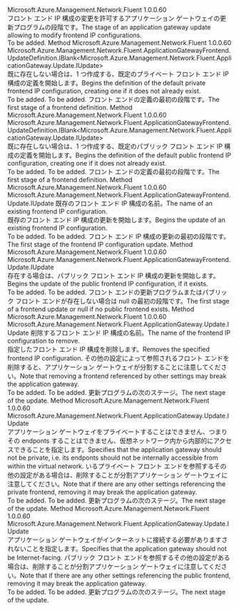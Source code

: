 <Type Name="IWithFrontend" FullName="Microsoft.Azure.Management.Network.Fluent.ApplicationGateway.Update.IWithFrontend">
  <TypeSignature Language="C#" Value="public interface IWithFrontend" />
  <TypeSignature Language="ILAsm" Value=".class public interface auto ansi abstract IWithFrontend" />
  <TypeSignature Language="DocId" Value="T:Microsoft.Azure.Management.Network.Fluent.ApplicationGateway.Update.IWithFrontend" />
  <TypeSignature Language="VB.NET" Value="Public Interface IWithFrontend" />
  <TypeSignature Language="F#" Value="type IWithFrontend = interface" />
  <AssemblyInfo>
    <AssemblyName>Microsoft.Azure.Management.Network.Fluent</AssemblyName>
    <AssemblyVersion>1.0.0.60</AssemblyVersion>
  </AssemblyInfo>
  <Interfaces />
  <Docs>
    <summary>
            <span data-ttu-id="44435-101">フロント エンド IP 構成の変更を許可するアプリケーション ゲートウェイの更新プログラムの段階です。</span><span class="sxs-lookup"><span data-stu-id="44435-101">The stage of an application gateway update allowing to modify frontend IP configurations.</span></span>
            </summary>
    <remarks>To be added.</remarks>
  </Docs>
  <Members>
    <Member MemberName="DefinePrivateFrontend">
      <MemberSignature Language="C#" Value="public Microsoft.Azure.Management.Network.Fluent.ApplicationGatewayFrontend.UpdateDefinition.IBlank&lt;Microsoft.Azure.Management.Network.Fluent.ApplicationGateway.Update.IUpdate&gt; DefinePrivateFrontend ();" />
      <MemberSignature Language="ILAsm" Value=".method public hidebysig newslot virtual instance class Microsoft.Azure.Management.Network.Fluent.ApplicationGatewayFrontend.UpdateDefinition.IBlank`1&lt;class Microsoft.Azure.Management.Network.Fluent.ApplicationGateway.Update.IUpdate&gt; DefinePrivateFrontend() cil managed" />
      <MemberSignature Language="DocId" Value="M:Microsoft.Azure.Management.Network.Fluent.ApplicationGateway.Update.IWithFrontend.DefinePrivateFrontend" />
      <MemberSignature Language="VB.NET" Value="Public Function DefinePrivateFrontend () As IBlank(Of IUpdate)" />
      <MemberSignature Language="F#" Value="abstract member DefinePrivateFrontend : unit -&gt; Microsoft.Azure.Management.Network.Fluent.ApplicationGatewayFrontend.UpdateDefinition.IBlank&lt;Microsoft.Azure.Management.Network.Fluent.ApplicationGateway.Update.IUpdate&gt;" Usage="iWithFrontend.DefinePrivateFrontend " />
      <MemberType>Method</MemberType>
      <AssemblyInfo>
        <AssemblyName>Microsoft.Azure.Management.Network.Fluent</AssemblyName>
        <AssemblyVersion>1.0.0.60</AssemblyVersion>
      </AssemblyInfo>
      <ReturnValue>
        <ReturnType>Microsoft.Azure.Management.Network.Fluent.ApplicationGatewayFrontend.UpdateDefinition.IBlank&lt;Microsoft.Azure.Management.Network.Fluent.ApplicationGateway.Update.IUpdate&gt;</ReturnType>
      </ReturnValue>
      <Parameters />
      <Docs>
        <summary>
            <span data-ttu-id="44435-102">既に存在しない場合は、1 つ作成する、既定のプライベート フロント エンド IP 構成の定義を開始します。</span><span class="sxs-lookup"><span data-stu-id="44435-102">Begins the definition of the default private frontend IP configuration, creating one if it does not already exist.</span></span>
            </summary>
        <returns>To be added.</returns>
        <remarks>To be added.</remarks>
        <return><span data-ttu-id="44435-103">フロント エンドの定義の最初の段階です。</span><span class="sxs-lookup"><span data-stu-id="44435-103">The first stage of a frontend definition.</span></span></return>
      </Docs>
    </Member>
    <Member MemberName="DefinePublicFrontend">
      <MemberSignature Language="C#" Value="public Microsoft.Azure.Management.Network.Fluent.ApplicationGatewayFrontend.UpdateDefinition.IBlank&lt;Microsoft.Azure.Management.Network.Fluent.ApplicationGateway.Update.IUpdate&gt; DefinePublicFrontend ();" />
      <MemberSignature Language="ILAsm" Value=".method public hidebysig newslot virtual instance class Microsoft.Azure.Management.Network.Fluent.ApplicationGatewayFrontend.UpdateDefinition.IBlank`1&lt;class Microsoft.Azure.Management.Network.Fluent.ApplicationGateway.Update.IUpdate&gt; DefinePublicFrontend() cil managed" />
      <MemberSignature Language="DocId" Value="M:Microsoft.Azure.Management.Network.Fluent.ApplicationGateway.Update.IWithFrontend.DefinePublicFrontend" />
      <MemberSignature Language="VB.NET" Value="Public Function DefinePublicFrontend () As IBlank(Of IUpdate)" />
      <MemberSignature Language="F#" Value="abstract member DefinePublicFrontend : unit -&gt; Microsoft.Azure.Management.Network.Fluent.ApplicationGatewayFrontend.UpdateDefinition.IBlank&lt;Microsoft.Azure.Management.Network.Fluent.ApplicationGateway.Update.IUpdate&gt;" Usage="iWithFrontend.DefinePublicFrontend " />
      <MemberType>Method</MemberType>
      <AssemblyInfo>
        <AssemblyName>Microsoft.Azure.Management.Network.Fluent</AssemblyName>
        <AssemblyVersion>1.0.0.60</AssemblyVersion>
      </AssemblyInfo>
      <ReturnValue>
        <ReturnType>Microsoft.Azure.Management.Network.Fluent.ApplicationGatewayFrontend.UpdateDefinition.IBlank&lt;Microsoft.Azure.Management.Network.Fluent.ApplicationGateway.Update.IUpdate&gt;</ReturnType>
      </ReturnValue>
      <Parameters />
      <Docs>
        <summary>
            <span data-ttu-id="44435-104">既に存在しない場合は、1 つ作成する、既定のパブリック フロント エンド IP 構成の定義を開始します。</span><span class="sxs-lookup"><span data-stu-id="44435-104">Begins the definition of the default public frontend IP configuration, creating one if it does not already exist.</span></span>
            </summary>
        <returns>To be added.</returns>
        <remarks>To be added.</remarks>
        <return><span data-ttu-id="44435-105">フロント エンドの定義の最初の段階です。</span><span class="sxs-lookup"><span data-stu-id="44435-105">The first stage of a frontend definition.</span></span></return>
      </Docs>
    </Member>
    <Member MemberName="UpdateFrontend">
      <MemberSignature Language="C#" Value="public Microsoft.Azure.Management.Network.Fluent.ApplicationGatewayFrontend.Update.IUpdate UpdateFrontend (string frontendName);" />
      <MemberSignature Language="ILAsm" Value=".method public hidebysig newslot virtual instance class Microsoft.Azure.Management.Network.Fluent.ApplicationGatewayFrontend.Update.IUpdate UpdateFrontend(string frontendName) cil managed" />
      <MemberSignature Language="DocId" Value="M:Microsoft.Azure.Management.Network.Fluent.ApplicationGateway.Update.IWithFrontend.UpdateFrontend(System.String)" />
      <MemberSignature Language="VB.NET" Value="Public Function UpdateFrontend (frontendName As String) As IUpdate" />
      <MemberSignature Language="F#" Value="abstract member UpdateFrontend : string -&gt; Microsoft.Azure.Management.Network.Fluent.ApplicationGatewayFrontend.Update.IUpdate" Usage="iWithFrontend.UpdateFrontend frontendName" />
      <MemberType>Method</MemberType>
      <AssemblyInfo>
        <AssemblyName>Microsoft.Azure.Management.Network.Fluent</AssemblyName>
        <AssemblyVersion>1.0.0.60</AssemblyVersion>
      </AssemblyInfo>
      <ReturnValue>
        <ReturnType>Microsoft.Azure.Management.Network.Fluent.ApplicationGatewayFrontend.Update.IUpdate</ReturnType>
      </ReturnValue>
      <Parameters>
        <Parameter Name="frontendName" Type="System.String" />
      </Parameters>
      <Docs>
        <param name="frontendName"><span data-ttu-id="44435-106">既存のフロント エンド IP 構成の名前。</span><span class="sxs-lookup"><span data-stu-id="44435-106">The name of an existing frontend IP configuration.</span></span></param>
        <summary>
            <span data-ttu-id="44435-107">既存のフロント エンド IP 構成の更新を開始します。</span><span class="sxs-lookup"><span data-stu-id="44435-107">Begins the update of an existing frontend IP configuration.</span></span>
            </summary>
        <returns>To be added.</returns>
        <remarks>To be added.</remarks>
        <return><span data-ttu-id="44435-108">フロント エンド IP 構成の更新の最初の段階です。</span><span class="sxs-lookup"><span data-stu-id="44435-108">The first stage of the frontend IP configuration update.</span></span></return>
      </Docs>
    </Member>
    <Member MemberName="UpdatePublicFrontend">
      <MemberSignature Language="C#" Value="public Microsoft.Azure.Management.Network.Fluent.ApplicationGatewayFrontend.Update.IUpdate UpdatePublicFrontend ();" />
      <MemberSignature Language="ILAsm" Value=".method public hidebysig newslot virtual instance class Microsoft.Azure.Management.Network.Fluent.ApplicationGatewayFrontend.Update.IUpdate UpdatePublicFrontend() cil managed" />
      <MemberSignature Language="DocId" Value="M:Microsoft.Azure.Management.Network.Fluent.ApplicationGateway.Update.IWithFrontend.UpdatePublicFrontend" />
      <MemberSignature Language="VB.NET" Value="Public Function UpdatePublicFrontend () As IUpdate" />
      <MemberSignature Language="F#" Value="abstract member UpdatePublicFrontend : unit -&gt; Microsoft.Azure.Management.Network.Fluent.ApplicationGatewayFrontend.Update.IUpdate" Usage="iWithFrontend.UpdatePublicFrontend " />
      <MemberType>Method</MemberType>
      <AssemblyInfo>
        <AssemblyName>Microsoft.Azure.Management.Network.Fluent</AssemblyName>
        <AssemblyVersion>1.0.0.60</AssemblyVersion>
      </AssemblyInfo>
      <ReturnValue>
        <ReturnType>Microsoft.Azure.Management.Network.Fluent.ApplicationGatewayFrontend.Update.IUpdate</ReturnType>
      </ReturnValue>
      <Parameters />
      <Docs>
        <summary>
            <span data-ttu-id="44435-109">存在する場合は、パブリック フロント エンド IP 構成の更新を開始します。</span><span class="sxs-lookup"><span data-stu-id="44435-109">Begins the update of the public frontend IP configuration, if it exists.</span></span>
            </summary>
        <returns>To be added.</returns>
        <remarks>To be added.</remarks>
        <return><span data-ttu-id="44435-110">フロント エンドの更新プログラムまたはパブリック フロント エンドが存在しない場合は null の最初の段階です。</span><span class="sxs-lookup"><span data-stu-id="44435-110">The first stage of a frontend update or null if no public frontend exists.</span></span></return>
      </Docs>
    </Member>
    <Member MemberName="WithoutFrontend">
      <MemberSignature Language="C#" Value="public Microsoft.Azure.Management.Network.Fluent.ApplicationGateway.Update.IUpdate WithoutFrontend (string frontendName);" />
      <MemberSignature Language="ILAsm" Value=".method public hidebysig newslot virtual instance class Microsoft.Azure.Management.Network.Fluent.ApplicationGateway.Update.IUpdate WithoutFrontend(string frontendName) cil managed" />
      <MemberSignature Language="DocId" Value="M:Microsoft.Azure.Management.Network.Fluent.ApplicationGateway.Update.IWithFrontend.WithoutFrontend(System.String)" />
      <MemberSignature Language="VB.NET" Value="Public Function WithoutFrontend (frontendName As String) As IUpdate" />
      <MemberSignature Language="F#" Value="abstract member WithoutFrontend : string -&gt; Microsoft.Azure.Management.Network.Fluent.ApplicationGateway.Update.IUpdate" Usage="iWithFrontend.WithoutFrontend frontendName" />
      <MemberType>Method</MemberType>
      <AssemblyInfo>
        <AssemblyName>Microsoft.Azure.Management.Network.Fluent</AssemblyName>
        <AssemblyVersion>1.0.0.60</AssemblyVersion>
      </AssemblyInfo>
      <ReturnValue>
        <ReturnType>Microsoft.Azure.Management.Network.Fluent.ApplicationGateway.Update.IUpdate</ReturnType>
      </ReturnValue>
      <Parameters>
        <Parameter Name="frontendName" Type="System.String" />
      </Parameters>
      <Docs>
        <param name="frontendName"><span data-ttu-id="44435-111">削除するフロント エンド IP 構成の名前。</span><span class="sxs-lookup"><span data-stu-id="44435-111">The name of the frontend IP configuration to remove.</span></span></param>
        <summary>
            <span data-ttu-id="44435-112">指定したフロント エンド IP 構成を削除します。</span><span class="sxs-lookup"><span data-stu-id="44435-112">Removes the specified frontend IP configuration.</span></span>
            <span data-ttu-id="44435-113">その他の設定によって参照されるフロント エンドを削除すると、アプリケーション ゲートウェイが分割することに注意してください。</span><span class="sxs-lookup"><span data-stu-id="44435-113">Note that removing a frontend referenced by other settings may break the application gateway.</span></span>
            </summary>
        <returns>To be added.</returns>
        <remarks>To be added.</remarks>
        <return><span data-ttu-id="44435-114">更新プログラムの次のステージ。</span><span class="sxs-lookup"><span data-stu-id="44435-114">The next stage of the update.</span></span></return>
      </Docs>
    </Member>
    <Member MemberName="WithoutPrivateFrontend">
      <MemberSignature Language="C#" Value="public Microsoft.Azure.Management.Network.Fluent.ApplicationGateway.Update.IUpdate WithoutPrivateFrontend ();" />
      <MemberSignature Language="ILAsm" Value=".method public hidebysig newslot virtual instance class Microsoft.Azure.Management.Network.Fluent.ApplicationGateway.Update.IUpdate WithoutPrivateFrontend() cil managed" />
      <MemberSignature Language="DocId" Value="M:Microsoft.Azure.Management.Network.Fluent.ApplicationGateway.Update.IWithFrontend.WithoutPrivateFrontend" />
      <MemberSignature Language="VB.NET" Value="Public Function WithoutPrivateFrontend () As IUpdate" />
      <MemberSignature Language="F#" Value="abstract member WithoutPrivateFrontend : unit -&gt; Microsoft.Azure.Management.Network.Fluent.ApplicationGateway.Update.IUpdate" Usage="iWithFrontend.WithoutPrivateFrontend " />
      <MemberType>Method</MemberType>
      <AssemblyInfo>
        <AssemblyName>Microsoft.Azure.Management.Network.Fluent</AssemblyName>
        <AssemblyVersion>1.0.0.60</AssemblyVersion>
      </AssemblyInfo>
      <ReturnValue>
        <ReturnType>Microsoft.Azure.Management.Network.Fluent.ApplicationGateway.Update.IUpdate</ReturnType>
      </ReturnValue>
      <Parameters />
      <Docs>
        <summary>
            <span data-ttu-id="44435-115">アプリケーション ゲートウェイをプライベートすることはできません、つまりその endponts することはできません、仮想ネットワーク内から内部的にアクセスできることを指定します。</span><span class="sxs-lookup"><span data-stu-id="44435-115">Specifies that the application gateway should not be private, i.e. its endponts should not be internally accessible from within the virtual network.</span></span>
            <span data-ttu-id="44435-116">いるプライベート フロント エンドを参照するその他の設定がある場合は、削除することが分割アプリケーション ゲートウェイに注意してください。</span><span class="sxs-lookup"><span data-stu-id="44435-116">Note that if there are any other settings referencing the private frontend, removing it may break the application gateway.</span></span>
            </summary>
        <returns>To be added.</returns>
        <remarks>To be added.</remarks>
        <return><span data-ttu-id="44435-117">更新プログラムの次のステージ。</span><span class="sxs-lookup"><span data-stu-id="44435-117">The next stage of the update.</span></span></return>
      </Docs>
    </Member>
    <Member MemberName="WithoutPublicFrontend">
      <MemberSignature Language="C#" Value="public Microsoft.Azure.Management.Network.Fluent.ApplicationGateway.Update.IUpdate WithoutPublicFrontend ();" />
      <MemberSignature Language="ILAsm" Value=".method public hidebysig newslot virtual instance class Microsoft.Azure.Management.Network.Fluent.ApplicationGateway.Update.IUpdate WithoutPublicFrontend() cil managed" />
      <MemberSignature Language="DocId" Value="M:Microsoft.Azure.Management.Network.Fluent.ApplicationGateway.Update.IWithFrontend.WithoutPublicFrontend" />
      <MemberSignature Language="VB.NET" Value="Public Function WithoutPublicFrontend () As IUpdate" />
      <MemberSignature Language="F#" Value="abstract member WithoutPublicFrontend : unit -&gt; Microsoft.Azure.Management.Network.Fluent.ApplicationGateway.Update.IUpdate" Usage="iWithFrontend.WithoutPublicFrontend " />
      <MemberType>Method</MemberType>
      <AssemblyInfo>
        <AssemblyName>Microsoft.Azure.Management.Network.Fluent</AssemblyName>
        <AssemblyVersion>1.0.0.60</AssemblyVersion>
      </AssemblyInfo>
      <ReturnValue>
        <ReturnType>Microsoft.Azure.Management.Network.Fluent.ApplicationGateway.Update.IUpdate</ReturnType>
      </ReturnValue>
      <Parameters />
      <Docs>
        <summary>
            <span data-ttu-id="44435-118">アプリケーション ゲートウェイがインターネットに接続する必要がありますされないことを指定します。</span><span class="sxs-lookup"><span data-stu-id="44435-118">Specifies that the application gateway should not be Internet-facing.</span></span>
            <span data-ttu-id="44435-119">パブリック フロント エンドを参照するその他の設定がある場合は、削除することが分割アプリケーション ゲートウェイに注意してください。</span><span class="sxs-lookup"><span data-stu-id="44435-119">Note that if there are any other settings referencing the public frontend, removing it may break the application gateway.</span></span>
            </summary>
        <returns>To be added.</returns>
        <remarks>To be added.</remarks>
        <return><span data-ttu-id="44435-120">更新プログラムの次のステージ。</span><span class="sxs-lookup"><span data-stu-id="44435-120">The next stage of the update.</span></span></return>
      </Docs>
    </Member>
  </Members>
</Type>